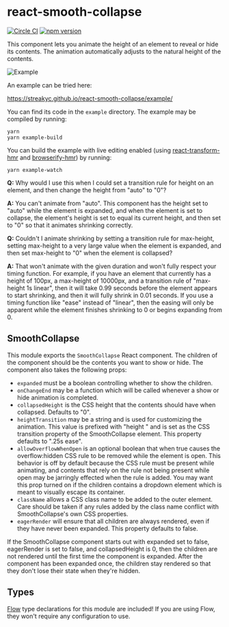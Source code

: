 # react-smooth-collapse

[![Circle CI](https://circleci.com/gh/StreakYC/react-smooth-collapse.svg?style=shield)](https://circleci.com/gh/StreakYC/react-smooth-collapse)
[![npm version](https://badge.fury.io/js/react-smooth-collapse.svg)](https://badge.fury.io/js/react-smooth-collapse)

This component lets you animate the height of an element to reveal or hide its
contents. The animation automatically adjusts to the natural height of the
contents.

![Example](https://streakyc.github.io/react-smooth-collapse/video/showhide.gif)

An example can be tried here:

https://streakyc.github.io/react-smooth-collapse/example/

You can find its code in the `example` directory. The example may be compiled
by running:

```
yarn
yarn example-build
```

You can build the example with live editing enabled (using
[react-transform-hmr](https://github.com/gaearon/react-transform-hmr) and
[browserify-hmr](https://github.com/AgentME/browserify-hmr)) by running:

```
yarn example-watch
```

**Q:** Why would I use this when I could set a transition rule for height on an
element, and then change the height from "auto" to "0"?

**A:** You can't animate from "auto". This component has the height set to
"auto" while the element is expanded, and when the element is set to collapse,
the element's height is set to equal its current height, and then set to "0" so
that it animates shrinking correctly.

**Q:** Couldn't I animate shrinking by setting a transition rule for
max-height, setting max-height to a very large value when the element is
expanded, and then set max-height to "0" when the element is collapsed?

**A:** That won't animate with the given duration and won't fully respect your
timing function. For example, if you have an element that currently has a
height of 100px, a max-height of 10000px, and a transition rule of "max-height
1s linear", then it will take 0.99 seconds before the element appears to start
shrinking, and then it will fully shrink in 0.01 seconds. If you use a timing
function like "ease" instead of "linear", then the easing will only be apparent
while the element finishes shrinking to 0 or begins expanding from 0.

## SmoothCollapse

This module exports the `SmoothCollapse` React component. The children of the
component should be the contents you want to show or hide. The component also
takes the following props:

* `expanded` must be a boolean controlling whether to show the children.
* `onChangeEnd` may be a function which will be called whenever a show or hide
 animation is completed.
* `collapsedHeight` is the CSS height that the contents should have when
 collapsed. Defaults to "0".
* `heightTransition` may be a string and is used for customizing the animation.
 This value is prefixed with "height " and is set as the CSS transition
 property of the SmoothCollapse element. This property defaults to ".25s ease".
* `allowOverflowWhenOpen` is an optional boolean that when true causes the
 overflow:hidden  CSS rule to be removed while the element is open. This
 behavior is off by  default because the CSS rule must be present while
 animating, and contents that rely on the rule not being present while open may
 be jarringly effected when the rule is added. You may want this prop turned on
 if the children contains a dropdown element which is meant to visually escape
 its container.
* `className` allows a CSS class name to be added to the outer element. Care
 should be taken if any rules added by the class name conflict with
 SmoothCollapse's own CSS properties.
 * `eagerRender` will ensure that all children are always rendered, even if they
 have never been expanded. This property defaults to false.

If the SmoothCollapse component starts out with expanded set to false, eagerRender
is set to false, and collapsedHeight is 0, then the children are not rendered until
the first time the component is expanded. After the component has been expanded
once, the children stay rendered so that they don't lose their state when they're
hidden.

## Types

[Flow](https://flowtype.org/) type declarations for this module are included!
If you are using Flow, they won't require any configuration to use.
